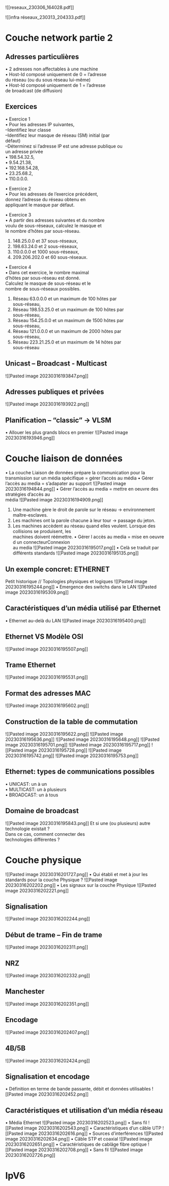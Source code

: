 
![[reseaux_230306_164028.pdf]]

![[infra réseaux_230313_204333.pdf]]


# Couche network partie 2
## Adresses particulières
• 2 adresses non affectables à une machine  
• Host-Id composé uniquement de 0 = l’adresse  
du réseau (ou du sous réseau lui-même)  
• Host-Id composé uniquement de 1 = l’adresse  
de broadcast (de diffusion)
## Exercices
• Exercice 1  
• Pour les adresses IP suivantes,  
–Identifiez leur classe  
–Identifiez leur masque de réseau (SM) initial (par  
défaut)  
–Déterminez si l’adresse IP est une adresse publique ou  
un adresse privée  
• 198.54.32.5,  
• 9.54.21.38,  
• 192.168.54.28,  
• 23.25.68.2,  
• 110.0.0.0.

• Exercice 2  
• Pour les adresses de l’exercice précédent,  
donnez l’adresse du réseau obtenu en  
appliquant le masque par défaut.

• Exercice 3  
• A partir des adresses suivantes et du nombre  
voulu de sous-réseaux, calculez le masque et  
le nombre d’hôtes par sous-réseau.  
1. 148.25.0.0 et 37 sous-réseaux,  
2. 198.63.24.0 et 2 sous-réseaux,  
3. 110.0.0.0 et 1000 sous-réseaux,  
4. 209.206.202.0 et 60 sous-réseaux.

• Exercice 4  
• Dans cet exercice, le nombre maximal  
d’hôtes par sous-réseau est donné.  
Calculez le masque de sous-réseau et le  
nombre de sous-réseaux possibles.  
1. Réseau 63.0.0.0 et un maximum de 100 hôtes par  
sous-réseau,  
2. Réseau 198.53.25.0 et un maximum de 100 hôtes par  
sous-réseau,  
3. Réseau 154.25.0.0 et un maximum de 1500 hôtes par  
sous-réseau,  
4. Réseau 121.0.0.0 et un maximum de 2000 hôtes par  
sous-réseau,  
5. Réseau 223.21.25.0 et un maximum de 14 hôtes par  
sous-réseau
## Unicast – Broadcast - Multicast
![[Pasted image 20230316193847.png]]
## Adresses publiques et privées
![[Pasted image 20230316193922.png]]
## Planification – “classic” → VLSM
• Allouer les plus grands blocs en premier
![[Pasted image 20230316193946.png]]
# Couche liaison de données
• La couche Liaison de données prépare la communication pour la  
transmission sur un média spécifique = gérer l’accès au média
• Gérer l’accès au media = s’adapater au support
![[Pasted image 20230316194844.png]]
• Gérer l’accès au media = mettre en oeuvre des stratégies d’accès au  
média
![[Pasted image 20230316194909.png]]
1. Une machine gère le droit de parole sur le réseau → environnement maître-esclaves.  
2. Les machines ont la parole chacune à leur tour → passage du jeton.  
3. Les machines accèdent au réseau quand elles veulent. Lorsque des collisions se produisent, les  
machines doivent réémettre.
• Gérer l accès au media = mise en oeuvre d un connecteurConnexion  
au media
![[Pasted image 20230316195017.png]]
• Celà se traduit par différents standards
![[Pasted image 20230316195135.png]]
## Un exemple concret:  ETHERNET
Petit historique // Topologies physiques et logiques
![[Pasted image 20230316195244.png]]
• Emergence des switchs dans le LAN
![[Pasted image 20230316195309.png]]
## Caractéristiques d’un média utilisé par Ethernet
• Ethernet au-delà du LAN
![[Pasted image 20230316195400.png]]
## Ethernet VS Modèle OSI
![[Pasted image 20230316195507.png]]
## Trame Ethernet
![[Pasted image 20230316195531.png]]
## Format des adresses MAC
![[Pasted image 20230316195602.png]]
## Construction de la table de commutation
![[Pasted image 20230316195622.png]]
![[Pasted image 20230316195636.png]]
![[Pasted image 20230316195648.png]]
![[Pasted image 20230316195701.png]]
![[Pasted image 20230316195717.png]]
![[Pasted image 20230316195728.png]]
![[Pasted image 20230316195742.png]]
![[Pasted image 20230316195753.png]]
## Ethernet: types de communications possibles
• UNICAST: un à un  
• MULTICAST: un à plusieurs  
• BROADCAST: un à tous
## Domaine de broadcast
![[Pasted image 20230316195843.png]]
Et si une (ou plusieurs) autre  
technologie existait ?  
Dans ce cas, comment connecter des  
technologies différentes ?
# Couche physique
![[Pasted image 20230316201727.png]]
• Qui établi et met à jour les standards pour la couche Physique ?
![[Pasted image 20230316202202.png]]
• Les signaux sur la couche Physique
![[Pasted image 20230316202221.png]]
## Signalisation
![[Pasted image 20230316202244.png]]
## Début de trame – Fin de trame
![[Pasted image 20230316202311.png]]
## NRZ
![[Pasted image 20230316202332.png]]
## Manchester
![[Pasted image 20230316202351.png]]
## Encodage
![[Pasted image 20230316202407.png]]
## 4B/5B
![[Pasted image 20230316202424.png]]
## Signalisation et encodage
• Définition en terme de bande passante, débit et données utilisables
![[Pasted image 20230316202452.png]]
## Caractéristiques et utilisation d’un média réseau
• Média Ethernet
![[Pasted image 20230316202523.png]]
• Sans fil
![[Pasted image 20230316202543.png]]
• Caractéristiques d’un câble UTP
![[Pasted image 20230316202616.png]]
• Sources d’interférences
![[Pasted image 20230316202634.png]]
• Câble STP et coaxial
![[Pasted image 20230316202651.png]]
• Caractéristiques de cablâge fibre optique
![[Pasted image 20230316202708.png]]
• Sans fil
![[Pasted image 20230316202726.png]]
# IpV6